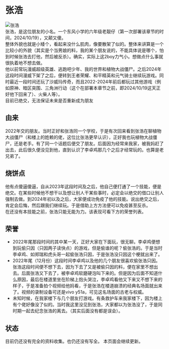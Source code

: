 # 张浩
![张浩](../_img/termux/zhanghao.png)  
张浩，是这位朋友的小名。一个东风小学的六年级老靓仔（第一次部署该章节的时间，2024/10/19），又颠又傻。  
整体外貌也就是小矮个，看起来没什么肌肉，像要散架了似的。整体来讲算是一个比较小的外貌（其实是个当男娘的料，我的某个朋友说的，不能具体说是哪个，怕到时候张浩去打他，然后被反杀）。确实，实际上这2boy力气小。想做点什么事就很执着地不想去做。  
他以前常玩漫威超级英雄、逃跑吧少年、我的世界和植物大战僵尸。之后2024年这段时间漫威下架了之后，便转到王者荣耀、和平精英和元气骑士继续玩游戏。同时最近一段时间还玩了沙威玛传奇，而且2022-2024年前后都玩过其他游戏（例如原神、暗区突围、三角洲行动（这个在部署本章节之前，即2024/10/19这天正好他下回来了）、火柴人等）。  
目前已绝交，无法保证未来是否重新成为朋友
## 由来
2022年交的朋友。当时正好和张浩同一个学校，于是有次回来看到张浩在聊植物大战僵尸（和楼上的姓赖的佬，这位比张浩更早认识），正好我也玩植物大战僵尸，还是老手。有了同一个话题后便交了朋友。后面因为经常来我家，被我妈赶了出去，此后很久便没见到他，直到认识了李卓鸡那几个之后才经常玩的。也算是老兄弟了。
## 烧饼点
他有点傻逼傻逼，自从2023年这段时间及之后，他自己便打通了一个技能，便是绝交。在某些时候他不想干以及想让别人干某些事时，必定会以绝交的借口让别人强制去做。到2024年初以及之后，大家便成功免疫了他的技能。说出绝交之后，肯定会后悔，然后跟我们继续玩。于是借助上方方法便可以免疫甚至反杀。  
在还没有本技能之前，张浩只能无能为力。该表现可看下方的荣誉列表。
## 荣誉
- 2022年尾那段时间的其中某一天，正好大家在下面玩，很无聊。李卓鸡便想到玩偷只因（只因两子读快点）的游戏，但是偷谁的呢？偷张浩的。于是当时李卓鸡、如郑瑞和虎头哥一起偷张浩只因，于是张浩没只因这个梗就出来了。
- 2022年尾（12月份）这段时间李卓鸡以及他的几个朋友很喜欢偷张浩只因。张浩这段时间便不想下去，因为下去了又是被偷只因的料，便在家里不想出去。后面张浩又下去了，被李卓鸡软磨硬泡叫下来的。但是因为后面不知道什么原因，最后在楼道里坐在阶梯上抱头哭泣，李卓鸡看他又下来又不想下来的样子，于是准备拍个视频给他妈看，于是张浩在楼道崩溃的经典名场面就出来了。视频的录制设备可还是vivo y51a，可见这名场面的古老与权威。
- 未知时候，在我家楼下与几个朋友打游戏。有条救护车来我家楼下，因为楼上有个佬好像没了似的。当时我这里没见到张浩，大家都以为张浩没了，于是同时期一起去纪念张浩的离去。（其实后面没有都是误会）。
## 状态
目前仍还没有完全的资料收集。也仍还没有写全。
本页面会继续更新。